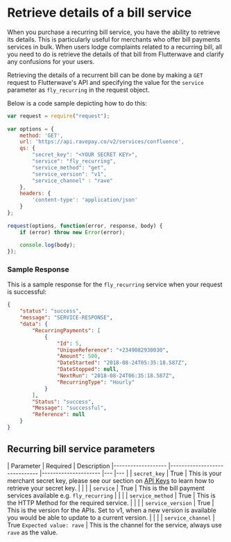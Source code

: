 # Retrieve details of a bill service

When you purchase a recurring bill service, you have the ability to retrieve its details. This is particularly useful for merchants who offer bill payments services in bulk. When users lodge complaints related to a recurring bill, all you need to do is retrieve the details of that bill from Flutterwave and clarify any confusions for your users. 

Retrieving the details of a recurrent bill can be done by making a  `GET`  request to Flutterwave's API and specifying the value for the `service` parameter as `fly_recurring`  in the request object. 

Below is a code sample depicting how to do this:

```javascript
var request = require("request");
    
var options = {
    method: 'GET',
    url: 'https://api.ravepay.co/v2/services/confluence',
    qs: {
        "secret_key": "<YOUR SECRET KEY>",
        "service": "fly_recurring",
        "service_method": "get",
        "service_version": "v1",              
        "service_channel" : "rave"
    },
    headers: {
        'content-type': 'application/json'
    }
};
    
request(options, function(error, response, body) {
    if (error) throw new Error(error);
    
    console.log(body);
});

```
### Sample Response
This is a sample response for the `fly_recurring` service when your request is successful:


```JSON
{
    "status": "success",
    "message": "SERVICE-RESPONSE",
    "data": {
        "RecurringPayments": [
            {
                "Id": 5,
                "UniqueReference": "+2349082930030",
                "Amount": 500,
                "DateStarted": "2018-08-24T05:35:18.587Z",
                "DateStopped": null,
                "NextRun": "2018-08-24T06:35:18.587Z",
                "RecurringType": "Hourly"
            }
        ],
        "Status": "success",
        "Message": "successful",
        "Reference": null
    }
}

```

## Recurring bill service parameters 


| Parameter 	| Required 	| Description 
|-------------------	|------------------------------	|---------------------	|---	|---	|
| `secret_key` 	| True 	| This is your merchant secret key, please see our section on [API Keys](https://,developer.flutterwave.com/,reference#api-keys-1) to learn how to retrieve your secret key. 	|  	|  	|
| `service` 	| True 	| This is the bill payment services available e.g. `fly_recurring` 	|  	|  	|
| `service_method` 	| True 	| This is the HTTP Method for the required service. 	|  	|  	|
| `service_version` 	| True 	| This is the version for the APIs. Set to v1, when a new version is available you would be able to update to a current version. 	|  	|  	|
| `service_channel` 	| True  `Expected value: rave` 	| This is the channel for the service, always use `rave` as the value.